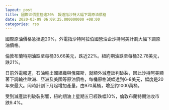 ```yaml
---
layout: post
title: 國際油價重挫逾20%　報道指沙特大幅下調原油價格
date: 2020-03-09 06:09:25.000000000 +08:00
categories: rss
---
```


國際原油價格急挫逾20%，外電指沙特阿拉伯國營油企沙持阿美計劃大幅下調原油價格。

倫敦布蘭特期油跌至每桶35.66美元，跌近22%。紐約期油跌至每桶32.78美元，跌21%。

日前外電報道，石油輸出國組織與俄羅斯，就額外減產談判破裂，因此沙持阿美顯著下調輸往歐洲、亞洲及美國等原油價格，每桶原格減幅達到6-8美元，幅度是20年來最大。同時計劃下月起增加產量，由970萬桶，增至約1000萬桶。

受到減產談判破裂影響，紐約期油上星期五已經跌幅10%，倫敦布蘭特期油收市跌9.4%。
